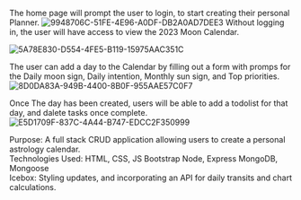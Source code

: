 
The home page will prompt the user to login, to start creating their personal Planner. 
![9948706C-51FE-4E96-A0DF-DB2A0AD7DEE3](https://user-images.githubusercontent.com/113068944/216198126-71e2e474-3532-49b4-a27b-b7d11994bd8a.jpeg)
Without logging in, the user will have access to view the 2023 Moon Calendar. 

![5A78E830-D554-4FE5-B119-15975AAC351C](https://user-images.githubusercontent.com/113068944/216198219-b4529557-fc34-4780-9eae-13ec2c4465bb.jpeg)

The user can add a day to the Calendar by filling out a form with promps for the Daily moon sign, Daily intention, Monthly sun sign, and Top priorities. 
![8D0DA83A-949B-4400-8B0F-955AAE57C0F7](https://user-images.githubusercontent.com/113068944/216199858-6d5f54ea-d7a5-40e3-99a8-6613738c46be.jpeg)

Once The day has been created, users will be able to add a todolist for that day, and dalete tasks once complete. 
![E5D1709F-837C-4A44-B747-EDCC2F350999](https://user-images.githubusercontent.com/113068944/216199915-2906ee3e-08c1-48db-8a18-6c58490f07ec.jpeg)



Purpose: A full stack CRUD application allowing users to create a personal astrology calendar. 
<br>
Technologies Used: HTML, CSS, JS
Bootstrap
Node, Express
MongoDB, Mongoose
<br>
Icebox: Styling updates, and incorporating an API for daily transits and chart calculations. 
